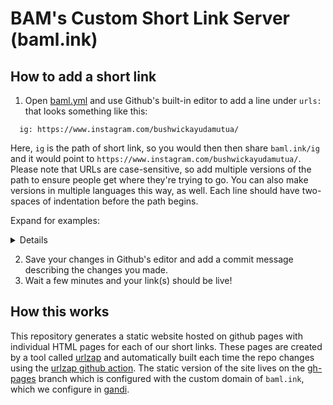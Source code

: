 # BAM's Custom Short Link Server (baml.ink)

## How to add a short link

1. Open [baml.yml](./baml.yml) and use Github's built-in editor to add a line under `urls:` that looks something like this:

```
  ig: https://www.instagram.com/bushwickayudamutua/
```

Here, `ig` is the path of short link, so you would then then share `baml.ink/ig` and it would point to `https://www.instagram.com/bushwickayudamutua/`. Please note that URLs are case-sensitive, so add multiple versions of the path to ensure people get where they're trying to go. You can also make versions in multiple languages this way, as well. Each line should have two-spaces of indentation before the path begins.

Expand for examples:

<details>
Good:

```
urls:
  goo: https://google.com
  yoo: https://yahoo.com
  moo: https://microsoft.com
```

Bad:

```
urls:
  goo: https://google.com
yoo: https://yahoo.com
  moo: https://microsoft.com
```

Bad:

```
urls:
  goo: https://google.com
 yoo: https://yahoo.com
  moo: https://microsoft.com
```
</details>

2. Save your changes in Github's editor and add a commit message describing the changes you made.
3. Wait a few minutes and your link(s) should be live!

## How this works

This repository generates a static website hosted on github pages with individual HTML pages for each of our short links. These pages are created by a tool called [urlzap](https://github.com/brunoluiz/urlzap/) and automatically built each time the repo changes using the [urlzap github action](https://github.com/brunoluiz/urlzap-github-action/). The static version of the site lives on the [gh-pages](https://github.com/bushwickayudamutua/baml.ink/tree/gh-pages) branch which is configured with the custom domain of `baml.ink`, which we configure in [gandi](https://gandi.net).

